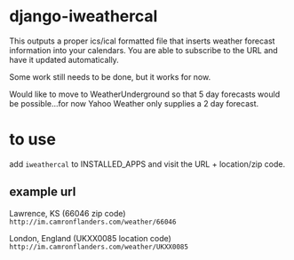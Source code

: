 django-iweathercal
==================

This outputs a proper ics/ical formatted file that inserts weather forecast information into your calendars. You are able to subscribe to the URL and have it updated automatically.

Some work still needs to be done, but it works for now.

Would like to move to WeatherUnderground so that 5 day forecasts would be possible...for now Yahoo Weather only supplies a 2 day forecast.


to use
======
add `iweathercal` to INSTALLED_APPS and visit the URL + location/zip code.

example url
-----------
Lawrence, KS (66046 zip code)
`http://im.camronflanders.com/weather/66046`

London, England (UKXX0085 location code)
`http://im.camronflanders.com/weather/UKXX0085`
